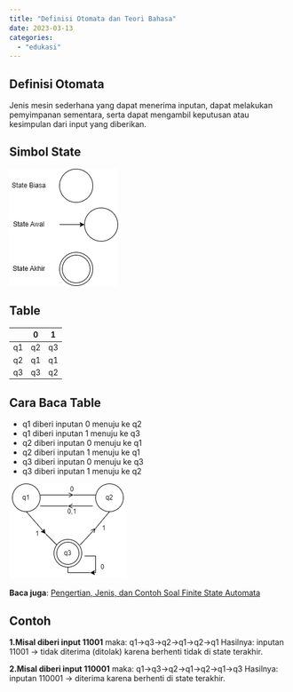 ```yaml
---
title: "Definisi Otomata dan Teori Bahasa"
date: 2023-03-13
categories: 
  - "edukasi"
---
```


## Definisi Otomata

Jenis mesin sederhana yang dapat menerima inputan, dapat melakukan pemyimpanan sementara, serta dapat mengambil keputusan atau kesimpulan dari input yang diberikan.

## Simbol State

![](images/otomata.png "simbol state")

## Table

|  | 0 | 1 |
| --- | --- | --- |
| q1 | q2 | q3 |
| q2 | q1 | q1 |
| q3 | q3 | q2 |

## Cara Baca Table

- q1 diberi inputan 0 menuju ke q2
- q1 diberi inputan 1 menuju ke q3
- q2 diberi inputan 0 menuju ke q1
- q2 diberi inputan 1 menuju ke q1
- q3 diberi inputan 0 menuju ke q3
- q3 diberi inputan 1 menuju ke q2

![](images/state.png "simbol state")

**Baca juga**: [Pengertian, Jenis, dan Contoh Soal Finite State Automata](https://ajiekusumadhany.com/pengertian-jenis-finite-state-automata/)

## Contoh

**1.Misal diberi input 11001** maka: q1->q3->q2->q1->q2->q1 Hasilnya: inputan 11001 -> tidak diterima (ditolak) karena berhenti tidak di state terakhir.

**2.Misal diberi input 110001** maka: q1->q3->q2->q1->q2->q1->q3 Hasilnya: inputan 110001 -> diterima karena berhenti di state terakhir.
